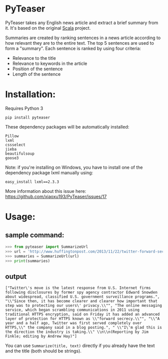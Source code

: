 PyTeaser
========

PyTeaser takes any English news article and extract a brief summary from it. It's based on the original [Scala](https://github.com/MojoJolo/textteaser) project.


Summaries are created by ranking sentences in a news article according to how relevant they are to the entire text. The top 5 sentences are used to form a "summary". Each sentence is ranked by using four criteria:

- Relevance to the title
- Relevance to keywords in the article
- Position of the sentence
- Length of the sentence


# Installation:
Requires Python 3
```
pip install pyteaser
```

These dependency packages will be automatically installed:

```
Pillow
lxml
cssselect
jieba
beautifulsoup
goose3
```

Note: if you're installing on Windows, you have to install one of the dependency package lxml manually using:

```
easy_install lxml==2.3.3
```

More information about this issue here: https://github.com/xiaoxu193/PyTeaser/issues/17


# Usage:
## sample command:
```Python
>>> from pyteaser import SummarizeUrl
>>> url = 'http://www.huffingtonpost.com/2013/11/22/twitter-forward-secrecy_n_4326599.html'
>>> summaries = SummarizeUrl(url)
>>> print(summaries)

```

## output
```
["Twitter\'s move is the latest response from U.S. Internet firms following disclosures by former spy agency contractor Edward Snowden about widespread, classified U.S. government surveillance programs.", "\\"Since then, it has become clearer and clearer how important that step was to protecting our users\' privacy.\\"", "The online messaging service, which began scrambling communications in 2011 using traditional HTTPS encryption, said on Friday it has added an advanced layer of protection for HTTPS known as \\"forward secrecy.\\"", "\\"A year and a half ago, Twitter was first served completely over HTTPS,\\" the company said in a blog posting.", " \\"I\'m glad this is the direction the industry is taking.\\" \\n\\n(Reporting by Jim Finkle; editing by Andrew Hay)"]

```

You can use `Summarize(title, text)` directly if you already have the text and the title (both should be strings).
